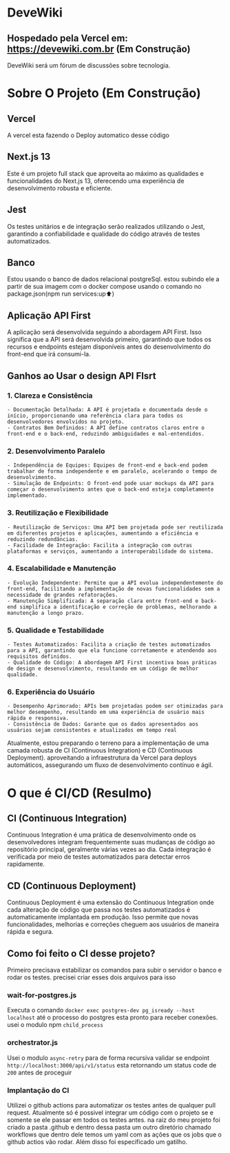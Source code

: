 # DeveWiki
## Hospedado pela Vercel em: https://devewiki.com.br (Em Construção)
DeveWiki será um fórum de discussões sobre tecnologia.
# Sobre O Projeto (Em Construção)
## Vercel
A vercel esta fazendo o Deploy automatico desse código
## Next.js 13
Este é um projeto full stack que aproveita ao máximo as qualidades e funcionalidades do Next.js 13, oferecendo uma experiência de desenvolvimento robusta e eficiente.
## Jest
Os testes unitários e de integração serão realizados utilizando o Jest, garantindo a confiabilidade e qualidade do código através de testes automatizados.
## Banco
Estou usando o banco de dados relacional postgreSql. estou subindo ele a partir de sua imagem com o docker compose usando o comando no package.json(npm run services:up⬆️)
## Aplicação API First
A aplicação será desenvolvida seguindo a abordagem API First. Isso significa que a API será desenvolvida primeiro, garantindo que todos os recursos e endpoints estejam disponíveis antes do desenvolvimento do front-end que irá consumi-la.

## Ganhos ao Usar o design API FIsrt
### 1. Clareza e Consistência
    - Documentação Detalhada: A API é projetada e documentada desde o início, proporcionando uma referência clara para todos os desenvolvedores envolvidos no projeto.
    - Contratos Bem Definidos: A API define contratos claros entre o front-end e o back-end, reduzindo ambiguidades e mal-entendidos.

### 2. Desenvolvimento Paralelo
    - Independência de Equipes: Equipes de front-end e back-end podem trabalhar de forma independente e em paralelo, acelerando o tempo de desenvolvimento.
    - Simulação de Endpoints: O front-end pode usar mockups da API para começar o desenvolvimento antes que o back-end esteja completamente implementado.

### 3. Reutilização e Flexibilidade
    - Reutilização de Serviços: Uma API bem projetada pode ser reutilizada em diferentes projetos e aplicações, aumentando a eficiência e reduzindo redundâncias.
    - Facilidade de Integração: Facilita a integração com outras plataformas e serviços, aumentando a interoperabilidade do sistema.

### 4. Escalabilidade e Manutenção
    - Evolução Independente: Permite que a API evolua independentemente do front-end, facilitando a implementação de novas funcionalidades sem a necessidade de grandes refatorações.
    - Manutenção Simplificada: A separação clara entre front-end e back-end simplifica a identificação e correção de problemas, melhorando a manutenção a longo prazo.

### 5. Qualidade e Testabilidade
    - Testes Automatizados: Facilita a criação de testes automatizados para a API, garantindo que ela funcione corretamente e atendendo aos requisitos definidos.
    - Qualidade do Código: A abordagem API First incentiva boas práticas de design e desenvolvimento, resultando em um código de melhor qualidade.

### 6. Experiência do Usuário
    - Desempenho Aprimorado: APIs bem projetadas podem ser otimizadas para melhor desempenho, resultando em uma experiência de usuário mais rápida e responsiva.
    - Consistência de Dados: Garante que os dados apresentados aos usuários sejam consistentes e atualizados em tempo real
    
Atualmente, estou preparando o terreno para a implementação de uma camada robusta de CI (Continuous Integration) e CD (Continuous Deployment). aproveitando a infraestrutura da Vercel para deploys automáticos, assegurando um fluxo de desenvolvimento contínuo e ágil.

# O que é CI/CD (Resulmo)
## CI (Continuous Integration)
Continuous Integration é uma prática de desenvolvimento onde os desenvolvedores integram frequentemente suas mudanças de código ao repositório principal, geralmente várias vezes ao dia.
Cada integração é verificada por meio de testes automatizados para detectar erros rapidamente.

## CD (Continuous Deployment)
Continuous Deployment é uma extensão do Continuous Integration onde cada alteração de código que passa nos testes automatizados é automaticamente implantada em produção. Isso permite que novas funcionalidades, melhorias e correções cheguem aos usuários de maneira rápida e segura.

## Como foi feito o CI desse projeto?
Primeiro precisava estabilizar os comandos para subir o servidor o banco e rodar os testes. precisei criar esses dois arquivos para isso
### wait-for-postgres.js
Executa o comando `docker exec postgres-dev pg_isready --host localhost` até o processo do postgres esta pronto para receber conexões. usei o modulo npm `child_process`
### orchestrator.js
Usei o modulo `async-retry` para de forma recursiva validar se endpoint `http://localhost:3000/api/v1/status` esta retornando um status code de `200` antes de proceguir
### Implantação do CI
Utilizei o github actions para automatizar os testes antes de qualquer pull request. Atualmente só é possivel integrar um código com o projeto se e somente se ele passar em todos os testes antes.
na raiz do meu projeto foi criado a pasta .github e dentro dessa pasta um outro diretório chamado workflows que dentro dele temos um yaml com as ações que os jobs que o github actios vão rodar. Além disso foi especificado um gatilho. 


